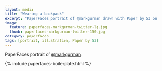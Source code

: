 ```yaml
---
layout: media
title: "Wearing a backpack"
excerpt: "PaperFaces portrait of @markgurman drawn with Paper by 53 on an iPad."
image: 
  feature: paperfaces-markgurman-twitter-lg.jpg
  thumb: paperfaces-markgurman-twitter-150.jpg
category: paperfaces
tags: [portrait, illustration, Paper by 53]
---
```


PaperFaces portrait of [@markgurman](http://twitter.com/markgurman).

{% include paperfaces-boilerplate.html %}